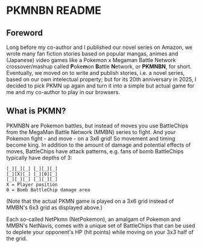 # PKMNBN README

## Foreword
Long before my co-author and I published our novel series on Amazon, we wrote many fan fiction stories based on popular mangas, animes and (Japanese) video games like a Pokemon x Megaman Battle Network crossover/mashup called **P**oke**m**on **B**attle **N**etwork, or **PKMNBN**, for short. Eventually, we moved on to write and publish stories, i.e. a novel series, based on our own intelectual property; but for its 20th anniversary in 2025, I decided to pick PKMN up again and turn it into a simple but actual game for me and my co-author to play in our browsers.

## What is PKMN?
PKMNBN are Pokemon battles, but instead of moves you use BattleChips from the MegaMan Battle Network (MMBN) series to fight. And your Pokemon fight - and move - on a 3x6 grid! So movement and timing become king.
In addition to the amount of damage and potential effects of moves, BattleChips have attack patterns, e.g. fans of bomb BattleChips typically have depths of 3:
```
[_][_][_] [_][_][_]
[_][X][_] [_][0][_]
[_][_][_] [_][_][_]
X = Player position
0 = Bomb BattleChip damage area
```
(Note that the actual PKMN game is played on a 3x6 grid instead of MMBN's 6x3 grid as displayed above.)

Each so-called NetPkmn (NetPokemon), an amalgam of Pokemon and MMBN's NetNavis, comes with a unique set of BattleChips that can be used to deplete your opponent's HP (hit points) while moving on your 3x3 half of the grid.


